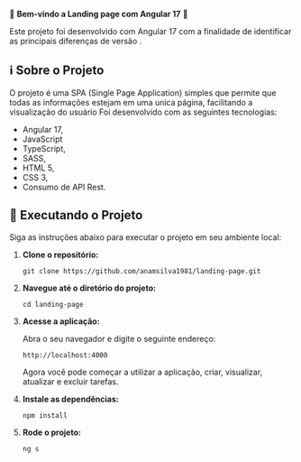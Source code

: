 🎉 **Bem-vindo a Landing page com Angular 17** 🚀

Este projeto foi desenvolvido com Angular 17 com a finalidade de identificar as principais diferenças de versão .

## ℹ️ Sobre o Projeto

O projeto é uma SPA (Single Page Application) simples que permite que todas as informações estejam em uma unica página, facilitando a visualização do usuário 
Foi desenvolvido com as seguintes tecnologias:

- Angular 17, 
- JavaScript 
- TypeScript, 
- SASS, 
- HTML 5,
- CSS 3,
- Consumo de API Rest.



## 🚀 Executando o Projeto

Siga as instruções abaixo para executar o projeto em seu ambiente local:

1. **Clone o repositório:**

   ```
   git clone https://github.com/anamsilva1981/landing-page.git
   ```

2. **Navegue até o diretório do projeto:**

   ```
   cd landing-page
   ```


3. **Acesse a aplicação:**

   Abra o seu navegador e digite o seguinte endereço:

   ```
   http://localhost:4000
   ```

   Agora você pode começar a utilizar a aplicação, criar, visualizar, atualizar e excluir tarefas.

4. **Instale as dependências:**

   ```
   npm install
    ```

5. **Rode o projeto:**

   ```
   ng s
    ```


